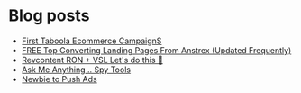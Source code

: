 # Blog posts
<!-- BLOG-POST-LIST:START -->
- [First Taboola Ecommerce CampaignS](https://afflift.com/f/threads/first-taboola-ecommerce-campaigns.10375/)
- [FREE Top Converting Landing Pages From Anstrex &lpar;Updated Frequently&rpar;](https://afflift.com/f/threads/free-top-converting-landing-pages-from-anstrex-updated-frequently.2596/)
- [Revcontent RON + VSL Let&#39;s do this 🚀](https://afflift.com/f/threads/revcontent-ron-vsl-lets-do-this-%F0%9F%9A%80.9662/)
- [Ask Me Anything .. Spy Tools](https://afflift.com/f/threads/ask-me-anything-spy-tools.9343/)
- [Newbie to Push Ads](https://afflift.com/f/threads/newbie-to-push-ads.9950/)
<!-- BLOG-POST-LIST:END -->
